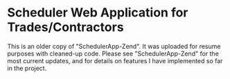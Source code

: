 # Scheduler Web Application for Trades/Contractors
This is an older copy of "SchedulerApp-Zend". It was uploaded for resume purposes with cleaned-up code.
Please see "SchedulerApp-Zend" for the most current updates, and for details on features I have implemented so far in the project.
